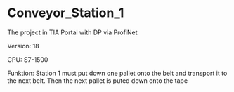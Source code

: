 # Conveyor_Station_1
The project in TIA Portal with DP via ProfiNet

Version: 18

CPU: S7-1500

Funktion: Station 1 must put down one pallet onto the belt and transport it to the next belt. Then the next pallet is puted down onto the tape
